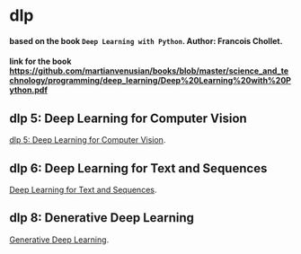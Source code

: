 # dlp
#### based on the book `Deep Learning with Python`. Author: Francois Chollet. 
#### link for the book https://github.com/martianvenusian/books/blob/master/science_and_technology/programming/deep_learning/Deep%20Learning%20with%20Python.pdf


## dlp 5: Deep Learning for Computer Vision
[dlp 5: Deep Learning for Computer Vision](https://github.com/martianvenusian/dlp/blob/main/dlp_5/dlp_5.md).

## dlp 6: Deep Learning for Text and Sequences

[Deep Learning for Text and Sequences](./dlp_6.md).

## dlp 8: Denerative Deep Learning

[Generative Deep Learning](https://github.com/martianvenusian/dlp/blob/main/dlp_8/dlp_8.md).